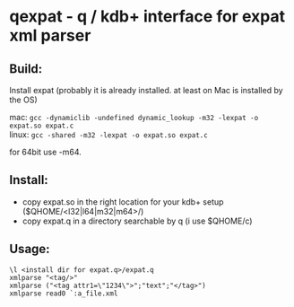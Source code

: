 qexpat - q / kdb+ interface for expat xml parser
======

Build:
------

Install expat (probably it is already installed. at least on Mac is installed by the OS)  

mac: `gcc -dynamiclib -undefined dynamic_lookup -m32 -lexpat -o expat.so expat.c`  
linux: `gcc -shared -m32 -lexpat -o expat.so expat.c`  

for 64bit use -m64.  

Install:
------

- copy expat.so in the right location for your kdb+ setup ($QHOME/&lt;l32|l64|m32|m64&gt;/)
- copy expat.q in a directory searchable by q (i use $QHOME/c)

Usage:
------
```
\l <install dir for expat.q>/expat.q  
xmlparse "<tag/>"  
xmlparse ("<tag attr1=\"1234\">";"text";"</tag>")  
xmlparse read0 `:a_file.xml
```
